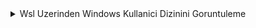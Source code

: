 <details> <summary>Wsl Uzerinden Windows Kullanici Dizinini Goruntuleme</summary>
`wslpath "$(wslvar USERPROFILE)"`

Bu kod, Windows Subsystem for Linux (WSL) üzerinde çalıştırıldığında Windows kullanıcı dizinini temsil eden `$USERPROFILE` ortam değişkenini WSL yoluna dönüştürmek için `wslpath` komutunu kullanır. Bu komut, Windows tarafındaki kullanıcı dizinini WSL içinde kullanılabilir bir şekle dönüştürür.

`sudo apt install wslu`

Bu kod, `wslu` paketinin WSL üzerinde kurulmasını sağlar. `wslu`, WSL kullanıcılarının Windows tarafından sağlanan bazı ek araçlara erişmelerini kolaylaştıran bir yardımcı program koleksiyonudur. Bu komutu çalıştırarak `wslu` paketini kurabilirsiniz.

`export WINHOME=$(wslpath "$(wslvar USERPROFILE)")`

</details>
